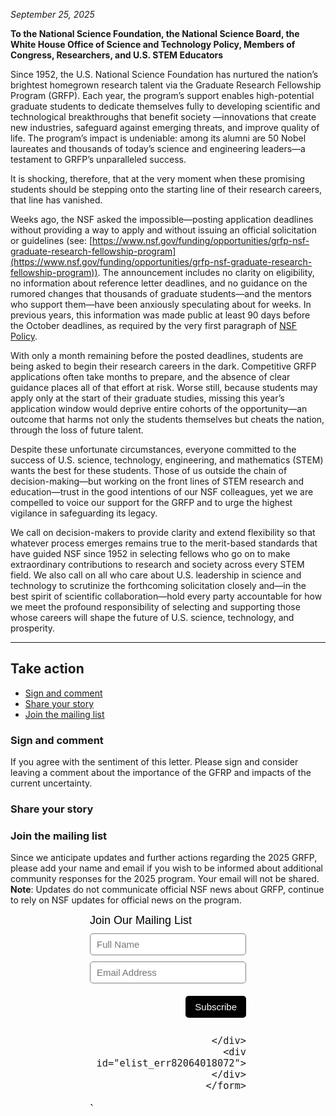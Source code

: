 *September 25, 2025*

**To the National Science Foundation, the National Science Board, the White House Office of Science and Technology Policy, Members of Congress, Researchers, and U.S. STEM Educators**

Since 1952, the U.S. National Science Foundation has nurtured the nation’s brightest homegrown research talent via the Graduate Research Fellowship Program (GRFP). Each year, the program’s support enables high-potential graduate students to dedicate themselves fully to developing scientific and technological breakthroughs that benefit society —innovations that create new industries, safeguard against emerging threats, and improve quality of life. The program’s impact is undeniable: among its alumni are 50 Nobel laureates and thousands of today’s science and engineering leaders—a testament to GRFP’s unparalleled success.

It is shocking, therefore, that at the very moment when these promising students should be stepping onto the starting line of their research careers, that line has vanished.

Weeks ago, the NSF asked the impossible—posting application deadlines without providing a way to apply and without issuing an official solicitation or guidelines (see: [https://www.nsf.gov/funding/opportunities/grfp-nsf-graduate-research-fellowship-program](https://www.nsf.gov/funding/opportunities/grfp-nsf-graduate-research-fellowship-program)). The announcement includes no clarity on eligibility, no information about reference letter deadlines, and no guidance on the rumored changes that thousands of graduate students—and the mentors who support them—have been anxiously speculating about for weeks. In previous years, this information was made public at least 90 days before the October deadlines, as required by the very first paragraph of [NSF Policy](https://www.nsf.gov/funding/overview).

With only a month remaining before the posted deadlines, students are being asked to begin their research careers in the dark. Competitive GRFP applications often take months to prepare, and the absence of clear guidance places all of that effort at risk. Worse still, because students may apply only at the start of their graduate studies, missing this year’s application window would deprive entire cohorts of the opportunity—an outcome that harms not only the students themselves but cheats the nation, through the loss of future talent.

Despite these unfortunate circumstances, everyone committed to the success of U.S. science, technology, engineering, and mathematics (STEM) wants the best for these students. Those of us outside the chain of decision-making—but working on the front lines of STEM research and education—trust in the good intentions of our NSF colleagues, yet we are compelled to voice our support for the GRFP and to urge the highest vigilance in safeguarding its legacy.

We call on decision-makers to provide clarity and extend flexibility so that whatever process emerges remains true to the merit-based standards that have guided NSF since 1952 in selecting fellows who go on to make extraordinary contributions to research and society across every STEM field. We also call on all who care about U.S. leadership in science and technology to scrutinize the forthcoming solicitation closely and—in the best spirit of scientific collaboration—hold every party accountable for how we meet the profound responsibility of selecting and supporting those whose careers will shape the future of U.S. science, technology, and prosperity.



----

## Take action

 - [Sign and comment](https://jasonjwilliamsny.github.io/grfp2025/#sign-and-comment)
 - [Share your story](https://jasonjwilliamsny.github.io/grfp2025/#share-your-story)
 - [Join the mailing list](https://jasonjwilliamsny.github.io/grfp2025/#join-the-mailing-list)

### Sign and comment

If you agree with the sentiment of this letter. Please sign and consider leaving a comment about the importance of the GFRP and impacts of the current uncertainty.

<!-- Bravenet Embedded Service Code -->
<script src="https://apps.bravenet.com/go.js?service=guestbook;id=1;usernum=2876504612" type="text/javascript" charset="utf-8"></script>


### Share your story

### Join the mailing list

Since we anticipate updates and further actions regarding the 2025 GRFP, please add your name and email if you wish to be informed about additional community responses for the 2025 program. Your email will not be shared. **Note**: Updates do not communicate official NSF news about GRFP, continue to rely on NSF updates for official news on the program.


  <!-- Start Bravenet.com Service Code -->
  <script type="text/javascript">
    function validate_elist_82064018072()
    {
      e = document.getElementById('elist_err82064018072');
      e.innerHTML="";
      regexPattern = "^[-!#$%&'*+./0-9=?A-Z^_`a-z{|}]+@[-!#$%&'*+/0-9=?A-Z^_`a-z{|}~.]+?.+[a-zA-Z]{2,4}$";
      if (!document.getElementById('elistaddress82064018072').value.match(regexPattern))
      {
        e.innerHTML += 'Invalid email address';
      }
      if (e.innerHTML != "") return false;
      return true;
    }
  </script>
  <!-- Start Bravenet.com Service Code -->
  <style type="text/css">
    .bravenet-subscribe {
      width:250px;
      font:normal 18px arial;
      margin:auto;
    }
    .bravenet-jointext {
      font:normal 18px arial;
      color:black;
      margin-bottom: 10px;
    }
    .bravenet-input {
      font: normal 15px arial;
      border: 1px solid grey;
      background: white;
      color: black;
      border-radius: 5px;
      padding: 5px 10px;
      height: 35px;
      margin-bottom: 10px;
      width: 100%;
      box-sizing: border-box;
      position: static;
      opacity: 1;
    }
    .bravenet-gobutton {
      font:normal 15px arial;
      border:0;
      background: black;
      color:white;
      border-radius:5px;
      padding:5px 15px;
      height:35px;
      margin-bottom:10px;
      position: static;
      opacity: 1;
    }
    .bravenet-footer {
      text-align:right;
      margin-bottom:10px;
      margin-top: 10px;
    }
    .bravenet-link {
      font: normal 12px arial;
      display:block;
    }
  </style>

  <div class="bravenet-subscribe">
    <form action="https://pub34.bravenet.com/elist/add.php" method="post" onsubmit="return validate_elist_82064018072();">
      <div class="bravenet-jointext">Join Our Mailing List</div>
      <input class="bravenet-input" type="text" id="elistname" name="ename" placeholder="Full Name">
      <input class="bravenet-input" type="text" name="emailaddress" id="elistaddress82064018072" placeholder="Email Address">
      <input type="hidden" name="usernum" value="2876504612">
      <input type="hidden" name="action" value="join">
      <div id="tags"><input type="hidden" name="tags[]" value="1743"></div>
      <div class="bravenet-footer">
        <input class="bravenet-gobutton" type="submit" name="submit" value="Subscribe">

      </div>
      <div id="elist_err82064018072"></div>
    </form>

  </div>
  `
  <!-- End Bravenet.com Service Code -->
